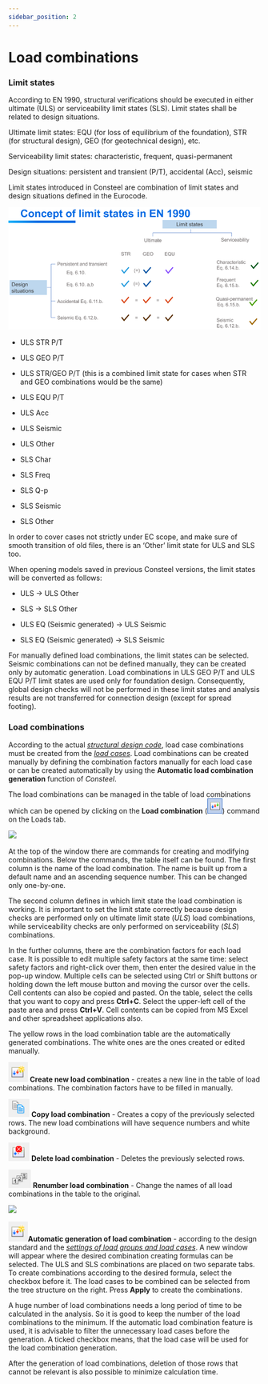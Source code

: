 ```yaml
---
sidebar_position: 2
---
```

# Load combinations

### **Limit states**



<!-- /wp:paragraph -->

<!-- wp:paragraph -->

According to EN 1990, structural verifications should be executed in either ultimate (ULS) or serviceability limit states (SLS). Limit states shall be related to design situations.

<!-- /wp:paragraph -->

<!-- wp:paragraph -->

Ultimate limit states: EQU (for loss of equilibrium of the foundation), STR (for structural design), GEO (for geotechnical design), etc.

<!-- /wp:paragraph -->

<!-- wp:paragraph -->

Serviceability limit states: characteristic, frequent, quasi-permanent

<!-- /wp:paragraph -->

<!-- wp:paragraph -->

Design situations: persistent and transient (P/T), accidental (Acc), seismic

<!-- /wp:paragraph -->

<!-- wp:paragraph -->

Limit states introduced in Consteel are combination of limit states and design situations defined in the Eurocode.

<!-- /wp:paragraph -->

<!-- wp:image {"align":"center","id":43868,"width":669,"height":326,"sizeSlug":"full","linkDestination":"none","editorskit":{"devices":false,"desktop":true,"tablet":true,"mobile":true,"loggedin":true,"loggedout":true,"acf_visibility":"","acf_field":"","acf_condition":"","acf_value":"","migrated":false,"unit_test":false}} -->

![](./img/wp-content-uploads-2022-12-image-1.png)

- ULS STR P/T

- ULS GEO P/T

- ULS STR/GEO P/T (this is a combined limit state for cases when STR and GEO combinations would be the same)

- ULS EQU P/T

- ULS Acc

- ULS Seismic

- ULS Other

- SLS Char

- SLS Freq

- SLS Q-p

- SLS Seismic

- SLS Other


In order to cover cases not strictly under EC scope, and make sure of smooth transition of old files, there is an ‘Other’ limit state for ULS and SLS too.


When opening models saved in previous Consteel versions, the limit states will be converted as follows:

- ULS -> ULS Other

- SLS -> SLS Other

- ULS EQ (Seismic generated) -> ULS Seismic

- SLS EQ (Seismic generated) -> SLS Seismic


For manually defined load combinations, the limit states can be selected. Seismic combinations can not be defined manually, they can be created only by automatic generation. Load combinations in ULS GEO P/T and ULS EQU P/T limit states are used only for foundation design. Consequently, global design checks will not be performed in these limit states and analysis results are not transferred for connection design (except for spread footing).


### **Load combinations**


<!-- /wp:paragraph -->

<!-- wp:paragraph {"align":"justify"} -->

According to the actual _[structural design code](../1_0_general-description/1_2_the-main-window.md)_, load case combinations must be created from the _[load cases](./6_1_load-cases-and-load-groups.md#creating-new-load-case)_. Load combinations can be created manually by defining the combination factors manually for each load case or can be created automatically by using the **Automatic load combination generation** function of _Consteel_.

<!-- /wp:paragraph -->

<!-- wp:paragraph -->

The load combinations can be managed in the table of load combinations which can be opened by clicking on the **Load combination** (![](./img/wp-content-uploads-2021-04-cmd_loadcombi-1.png)) command on the Loads tab.

<!-- /wp:paragraph -->

<!-- wp:image {"align":"right","id":9943,"width":510,"height":320,"sizeSlug":"full","linkDestination":"media","editorskit":{"devices":false,"desktop":true,"tablet":true,"mobile":true,"loggedin":true,"loggedout":true,"acf_visibility":"","acf_field":"","acf_condition":"","acf_value":"","migrated":false,"unit_test":false}} -->

[![](https://Consteelsoftware.com/wp-content/uploads/2021/04/7-3-Load-combinations.png)](./img/wp-content-uploads-2021-04-7-3-Load-combinations.png)

<!-- /wp:image -->

<!-- wp:paragraph -->

At the top of the window there are commands for creating and modifying combinations. Below the commands, the table itself can be found. The first column is the name of the load combination. The name is built up from a default name and an ascending sequence number. This can be changed only one-by-one.

<!-- /wp:paragraph -->

<!-- wp:paragraph -->

The second column defines in which limit state the load combination is working. It is important to set the limit state correctly because design checks are performed only on ultimate limit state (_ULS_) load combinations, while serviceability checks are only performed on serviceability (_SLS_) combinations.

<!-- /wp:paragraph -->

<!-- wp:paragraph -->

In the further columns, there are the combination factors for each load case. It is possible to edit multiple safety factors at the same time: select safety factors and right-click over them, then enter the desired value in the pop-up window. Multiple cells can be selected using Ctrl or Shift buttons or holding down the left mouse button and moving the cursor over the cells. Cell contents can also be copied and pasted. On the table, select the cells that you want to copy and press **Ctrl+C**. Select the upper-left cell of the paste area and press **Ctrl+V**. Cell contents can be copied from MS Excel and other spreadsheet applications also.

<!-- /wp:paragraph -->

<!-- wp:paragraph -->

The yellow rows in the load combination table are the automatically generated combinations. The white ones are the ones created or edited manually.

<!-- /wp:paragraph -->

<!-- wp:paragraph -->

![](./img/wp-content-uploads-2021-04-cmd_LCC_new.png) **Create new load combination** - creates a new line in the table of load combinations. The combination factors have to be filled in manually.

<!-- /wp:paragraph -->

<!-- wp:paragraph -->

![](./img/wp-content-uploads-2021-04-cmd_LCC_copy.png) **Copy load combination** - Creates a copy of the previously selected rows. The new load combinations will have sequence numbers and white background.

<!-- /wp:paragraph -->

<!-- wp:paragraph -->

![](./img/wp-content-uploads-2021-04-cmd_LCC_del.png) **Delete load combination** - Deletes the previously selected rows.

<!-- /wp:paragraph -->

<!-- wp:paragraph -->

![](./img/wp-content-uploads-2021-04-cmd_LCC_renum.png) **Renumber load combination** - Change the names of all load combinations in the table to the original.

<!-- /wp:paragraph -->

<!-- wp:image {"align":"right","id":9950,"width":432,"height":326,"sizeSlug":"full","linkDestination":"media","editorskit":{"devices":false,"desktop":true,"tablet":true,"mobile":true,"loggedin":true,"loggedout":true,"acf_visibility":"","acf_field":"","acf_condition":"","acf_value":"","migrated":false,"unit_test":false}} -->

[![](https://Consteelsoftware.com/wp-content/uploads/2021/04/7-3-Automatic-generation-of-load-combinations.png)](./img/wp-content-uploads-2021-04-7-3-Automatic-generation-of-load-combinations.png)

<!-- /wp:image -->

<!-- wp:paragraph -->

![](./img/wp-content-uploads-2021-04-cmd_LCC_new.png)**Automatic generation of load combination** - according to the design standard and the _[settings of load groups and load cases](../6_0_structural-loads/6_1_load-cases-and-load-groups.md)_. A new window will appear where the desired combination creating formulas can be selected. The ULS and SLS combinations are placed on two separate tabs. To create combinations according to the desired formula, select the checkbox before it. The load cases to be combined can be selected from the tree structure on the right. Press **Apply** to create the combinations.

<!-- /wp:paragraph -->

<!-- wp:paragraph -->

A huge number of load combinations needs a long period of time to be calculated in the analysis. So it is good to keep the number of the load combinations to the minimum. If the automatic load combination feature is used, it is advisable to filter the unnecessary load cases before the generation. A ticked checkbox means, that the load case will be used for the load combination generation.

<!-- /wp:paragraph -->

<!-- wp:paragraph {"align":"justify"} -->

After the generation of load combinations, deletion of those rows that cannot be relevant is also possible to minimize calculation time.

<!-- /wp:paragraph -->

<!-- wp:paragraph -->

<!-- /wp:paragraph -->

